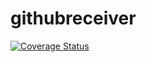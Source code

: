 # githubreceiver


[![Coverage Status](https://coveralls.io/repos/github/brotherlogic/githubreceiver/badge.svg)](https://coveralls.io/github/brotherlogic/githubreceiver)